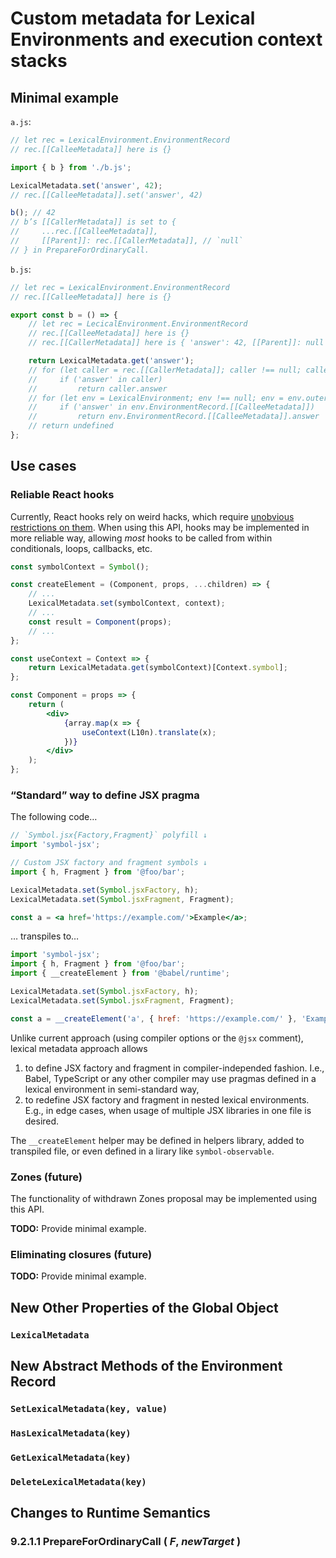# Custom metadata for Lexical Environments and execution context stacks

## Minimal example

`a.js`:

```javascript
// let rec = LexicalEnvironment.EnvironmentRecord
// rec.[[CalleeMetadata]] here is {}

import { b } from './b.js';

LexicalMetadata.set('answer', 42);
// rec.[[CalleeMetadata]].set('answer', 42)

b(); // 42
// b’s [[CallerMetadata]] is set to {
//     ...rec.[[CalleeMetadata]],
//     [[Parent]]: rec.[[CallerMetadata]], // `null`
// } in PrepareForOrdinaryCall.
```

`b.js`:

```javascript
// let rec = LexicalEnvironment.EnvironmentRecord
// rec.[[CalleeMetadata]] here is {}

export const b = () => {
    // let rec = LecicalEnvironment.EnvironmentRecord
    // rec.[[CalleeMetadata]] here is {}
    // rec.[[CallerMetadata]] here is { 'answer': 42, [[Parent]]: null }

    return LexicalMetadata.get('answer');
    // for (let caller = rec.[[CallerMetadata]]; caller !== null; caller = caller.[[Parent]])
    //     if ('answer' in caller)
    //         return caller.answer
    // for (let env = LexicalEnvironment; env !== null; env = env.outer)
    //     if ('answer' in env.EnvironmentRecord.[[CalleeMetadata]])
    //         return env.EnvironmentRecord.[[CalleeMetadata]].answer
    // return undefined
};
```

## Use cases

### Reliable React hooks

Currently, React hooks rely on weird hacks, which require
[unobvious restrictions on them](https://reactjs.org/docs/hooks-rules.html).
When using this API, hooks may be implemented in more reliable way, allowing
_most_ hooks to be called from within conditionals, loops, callbacks, etc.

```jsx
const symbolContext = Symbol();

const createElement = (Component, props, ...children) => {
    // ...
    LexicalMetadata.set(symbolContext, context);
    // ...
    const result = Component(props);
    // ...
};

const useContext = Context => {
    return LexicalMetadata.get(symbolContext)[Context.symbol];
};

const Component = props => {
    return (
        <div>
            {array.map(x => {
                useContext(L10n).translate(x);
            })}
        </div>
    );
};
```

### “Standard” way to define JSX pragma

The following code…

```jsx
// `Symbol.jsx{Factory,Fragment}` polyfill ↓
import 'symbol-jsx';

// Custom JSX factory and fragment symbols ↓
import { h, Fragment } from '@foo/bar';

LexicalMetadata.set(Symbol.jsxFactory, h);
LexicalMetadata.set(Symbol.jsxFragment, Fragment);

const a = <a href='https://example.com/'>Example</a>;
```

… transpiles to…

```javascript
import 'symbol-jsx';
import { h, Fragment } from '@foo/bar';
import { __createElement } from '@babel/runtime';

LexicalMetadata.set(Symbol.jsxFactory, h);
LexicalMetadata.set(Symbol.jsxFragment, Fragment);

const a = __createElement('a', { href: 'https://example.com/' }, 'Example');
```

Unlike current approach (using compiler options or the `@jsx` comment), lexical
metadata approach allows

1. to define JSX factory and fragment in compiler-independed fashion. I.e.,
   Babel, TypeScript or any other compiler may use pragmas defined in a lexical
   environment in semi-standard way,
2. to redefine JSX factory and fragment in nested lexical environments. E.g., in
   edge cases, when usage of multiple JSX libraries in one file is desired.

The `__createElement` helper may be defined in helpers library, added to
transpiled file, or even defined in a lirary like `symbol-observable`.

### Zones (future)

The functionality of withdrawn Zones proposal may be implemented using this API.

**TODO:** Provide minimal example.

### Eliminating closures (future)

**TODO:** Provide minimal example.

## New Other Properties of the Global Object

### `LexicalMetadata`

## New Abstract Methods of the Environment Record

### `SetLexicalMetadata(key, value)`

### `HasLexicalMetadata(key)`

### `GetLexicalMetadata(key)`

### `DeleteLexicalMetadata(key)`

## Changes to Runtime Semantics

### 9.2.1.1 PrepareForOrdinaryCall ( _F_, _newTarget_ )
